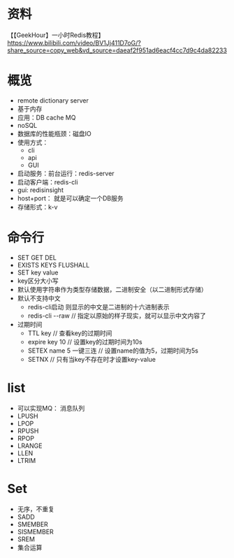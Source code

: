 # 资料
【【GeekHour】一小时Redis教程】 https://www.bilibili.com/video/BV1Jj411D7oG/?share_source=copy_web&vd_source=daeaf2f951ad6eacf4cc7d9c4da82233

# 概览
- remote dictionary server
- 基于内存
- 应用：DB cache MQ
- noSQL
- 数据库的性能瓶颈：磁盘IO
- 使用方式：
  - cli
  - api
  - GUI
- 启动服务：前台运行：redis-server
- 启动客户端：redis-cli
- gui: redisinsight
- host+port： 就是可以确定一个DB服务
- 存储形式：k-v

# 命令行
- SET GET DEL 
- EXISTS KEYS  FLUSHALL 
- SET key value
- key区分大小写
- 默认使用字符串作为类型存储数据，二进制安全（以二进制形式存储）
- 默认不支持中文
  - redis-cli启动 则显示的中文是二进制的十六进制表示
  - redis-cli --raw // 指定以原始的样子现实，就可以显示中文内容了
- 过期时间
  - TTL key // 查看key的过期时间
  - expire key 10 // 设置key的过期时间为10s
  - SETEX name 5 一键三连 // 设置name的值为5，过期时间为5s
  - SETNX // 只有当key不存在时才设置key-value

# list
- 可以实现MQ： 消息队列
- LPUSH
- LPOP
- RPUSH
- RPOP
- LRANGE
- LLEN
- LTRIM

# Set
- 无序，不重复
- SADD
- SMEMBER
- SISMEMBER
- SREM
- 集合运算